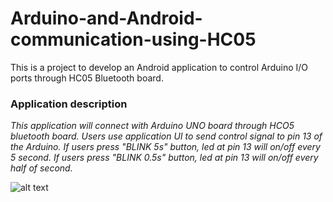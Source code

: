 # Arduino-and-Android-communication-using-HC05
This is a project to develop an Android application to control Arduino I/O ports through HC05 Bluetooth board.

### Application description
_This application will connect with Arduino UNO board through HCO5 bluetooth board. Users use application UI to send control signal to pin 13 of the Arduino. If users press "BLINK 5s" button, led at pin 13 will on/off every 5 second. If users press "BLINK 0.5s" button, led at pin 13 will on/off every half of second._

![alt text](https://cloud.githubusercontent.com/assets/11772613/22393054/4f4a9872-e533-11e6-83f3-ecf48c83ebba.jpg "Arduino connection")
